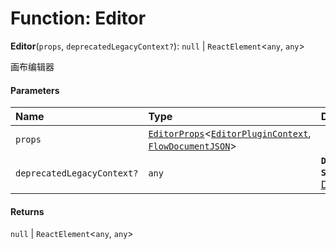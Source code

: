 # Function: Editor

**Editor**(`props`, `deprecatedLegacyContext?`): `null` | `ReactElement`<`any`, `any`>

画布编辑器

#### Parameters

| Name | Type | Description |
| :------ | :------ | :------ |
| `props` | [`EditorProps`](/auto-docs/fixed-layout-editor/interfaces/EditorProps-1.md)<[`EditorPluginContext`](/auto-docs/fixed-layout-editor/interfaces/EditorPluginContext.md), [`FlowDocumentJSON`](/auto-docs/fixed-layout-editor/types/FlowDocumentJSON.md)> |  |
| `deprecatedLegacyContext?` | `any` | **`Deprecated`** **`See`** [React Docs](https://legacy.reactjs.org/docs/legacy-context.html#referencing-context-in-lifecycle-methods) |

#### Returns

`null` | `ReactElement`<`any`, `any`>
